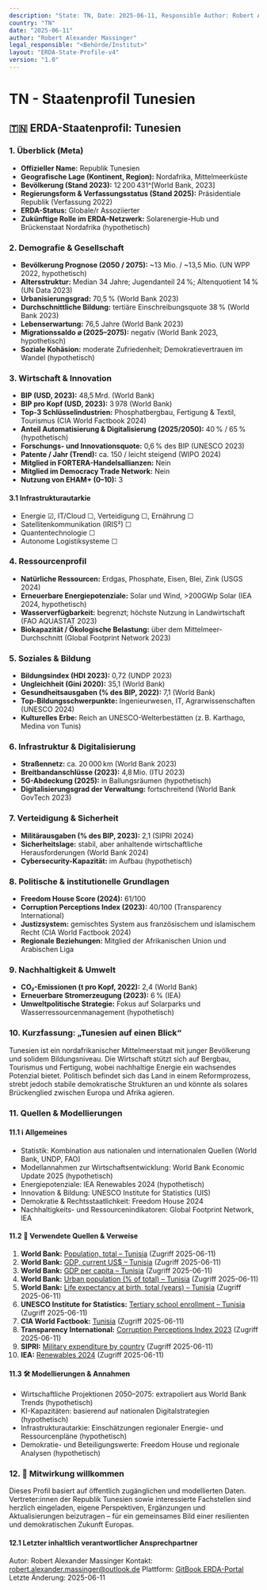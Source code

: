 ```yaml
---
description: "State: TN, Date: 2025-06-11, Responsible Author: Robert Alexander Massinger, if from official or institute: Legal Responsible [Author, Institute, Government]: <Behörde/Institut>"
country: "TN"
date: "2025-06-11"
author: "Robert Alexander Massinger"
legal_responsible: "<Behörde/Institut>"
layout: "ERDA-State-Profile-v4"
version: "1.0"
---
```


# TN - Staatenprofil Tunesien

## 🇹🇳 ERDA-Staatenprofil: Tunesien

### 1. Überblick (Meta)

* **Offizieller Name:** Republik Tunesien
* **Geografische Lage (Kontinent, Region):** Nordafrika, Mittelmeerküste
* **Bevölkerung (Stand 2023):** 12 200 431^[World Bank, 2023]
* **Regierungsform & Verfassungsstatus (Stand 2025):** Präsidentiale Republik (Verfassung 2022)
* **ERDA-Status:** Globale/r Assoziierter
* **Zukünftige Rolle im ERDA-Netzwerk:** Solarenergie-Hub und Brückenstaat Nordafrika (hypothetisch)

### 2. Demografie & Gesellschaft

* **Bevölkerung Prognose (2050 / 2075):** ~13 Mio. / ~13,5 Mio. (UN WPP 2022, hypothetisch)
* **Altersstruktur:** Median 34 Jahre; Jugendanteil 24 %; Altenquotient 14 % (UN Data 2023)
* **Urbanisierungsgrad:** 70,5 % (World Bank 2023)
* **Durchschnittliche Bildung:** tertiäre Einschreibungsquote 38 % (World Bank 2023)
* **Lebenserwartung:** 76,5 Jahre (World Bank 2023)
* **Migrationssaldo ⌀ (2025–2075):** negativ (World Bank 2023, hypothetisch)
* **Soziale Kohäsion:** moderate Zufriedenheit; Demokratievertrauen im Wandel (hypothetisch)

### 3. Wirtschaft & Innovation

* **BIP (USD, 2023):** 48,5 Mrd. (World Bank)
* **BIP pro Kopf (USD, 2023):** 3 978 (World Bank)
* **Top-3 Schlüsselindustrien:** Phosphatbergbau, Fertigung & Textil, Tourismus (CIA World Factbook 2024)
* **Anteil Automatisierung & Digitalisierung (2025/2050):** 40 % / 65 % (hypothetisch)
* **Forschungs- und Innovationsquote:** 0,6 % des BIP (UNESCO 2023)
* **Patente / Jahr (Trend):** ca. 150 / leicht steigend (WIPO 2024)
* **Mitglied in FORTERA-Handelsallianzen:** Nein
* **Mitglied im Democracy Trade Network:** Nein
* **Nutzung von EHAM+ (0–10):** 3

#### 3.1 Infrastrukturautarkie

* Energie ☑, IT/Cloud ☐, Verteidigung ☐, Ernährung ☐
* Satellitenkommunikation (IRIS²) ☐
* Quantentechnologie ☐
* Autonome Logistiksysteme ☐

### 4. Ressourcenprofil

* **Natürliche Ressourcen:** Erdgas, Phosphate, Eisen, Blei, Zink (USGS 2024)
* **Erneuerbare Energiepotenziale:** Solar und Wind, >‎2‎00‎GWp Solar (IEA 2024, hypothetisch)
* **Wasserverfügbarkeit:** begrenzt; höchste Nutzung in Landwirtschaft (FAO AQUASTAT 2023)
* **Biokapazität / Ökologische Belastung:** über dem Mittelmeer-Durchschnitt (Global Footprint Network 2023)

### 5. Soziales & Bildung

* **Bildungsindex (HDI 2023):** 0,72 (UNDP 2023)
* **Ungleichheit (Gini 2020):** 35,1 (World Bank)
* **Gesundheitsausgaben (% des BIP, 2022):** 7,1 (World Bank)
* **Top-Bildungsschwerpunkte:** Ingenieurwesen, IT, Agrarwissenschaften (UNESCO 2024)
* **Kulturelles Erbe:** Reich an UNESCO-Welterbestätten (z. B. Karthago, Medina von Tunis)

### 6. Infrastruktur & Digitalisierung

* **Straßennetz:** ca. 20 000 km (World Bank 2023)
* **Breitbandanschlüsse (2023):** 4,8 Mio. (ITU 2023)
* **5G-Abdeckung (2025):** in Ballungsräumen (hypothetisch)
* **Digitalisierungsgrad der Verwaltung:** fortschreitend (World Bank GovTech 2023)

### 7. Verteidigung & Sicherheit

* **Militärausgaben (% des BIP, 2023):** 2,1 (SIPRI 2024)
* **Sicherheitslage:** stabil, aber anhaltende wirtschaftliche Herausforderungen (World Bank 2024)
* **Cybersecurity-Kapazität:** im Aufbau (hypothetisch)

### 8. Politische & institutionelle Grundlagen

* **Freedom House Score (2024):** 61/100
* **Corruption Perceptions Index (2023):** 40/100 (Transparency International)
* **Justizsystem:** gemischtes System aus französischem und islamischem Recht (CIA World Factbook 2024)
* **Regionale Beziehungen:** Mitglied der Afrikanischen Union und Arabischen Liga

### 9. Nachhaltigkeit & Umwelt

* **CO₂-Emissionen (t pro Kopf, 2022):** 2,4 (World Bank)
* **Erneuerbare Stromerzeugung (2023):** 6 % (IEA)
* **Umweltpolitische Strategie:** Fokus auf Solarparks und Wasserressourcenmanagement (hypothetisch)

### 10. Kurzfassung: „Tunesien auf einen Blick“

Tunesien ist ein nordafrikanischer Mittelmeerstaat mit junger Bevölkerung und solidem Bildungsniveau. Die Wirtschaft stützt sich auf Bergbau, Tourismus und Fertigung, wobei nachhaltige Energie ein wachsendes Potenzial bietet. Politisch befindet sich das Land in einem Reformprozess, strebt jedoch stabile demokratische Strukturen an und könnte als solares Brückenglied zwischen Europa und Afrika agieren.

### 11. Quellen & Modellierungen

#### 11.1 ℹ️ Allgemeines

* Statistik: Kombination aus nationalen und internationalen Quellen (World Bank, UNDP, FAO)
* Modellannahmen zur Wirtschaftsentwicklung: World Bank Economic Update 2025 (hypothetisch)
* Energiepotenziale: IEA Renewables 2024 (hypothetisch)
* Innovation & Bildung: UNESCO Institute for Statistics (UIS)
* Demokratie & Rechtsstaatlichkeit: Freedom House 2024
* Nachhaltigkeits- und Ressourcenindikatoren: Global Footprint Network, IEA

#### 11.2 📌 Verwendete Quellen & Verweise

1. **World Bank:** [Population, total – Tunisia](https://api.worldbank.org/v2/country/TUN/indicator/SP.POP.TOTL) (Zugriff 2025-06-11)
2. **World Bank:** [GDP, current US$ – Tunisia](https://api.worldbank.org/v2/country/TUN/indicator/NY.GDP.MKTP.CD) (Zugriff 2025-06-11)
3. **World Bank:** [GDP per capita – Tunisia](https://api.worldbank.org/v2/country/TUN/indicator/NY.GDP.PCAP.CD) (Zugriff 2025-06-11)
4. **World Bank:** [Urban population (% of total) – Tunisia](https://api.worldbank.org/v2/country/TUN/indicator/SP.URB.TOTL.IN.ZS) (Zugriff 2025-06-11)
5. **World Bank:** [Life expectancy at birth, total (years) – Tunisia](https://api.worldbank.org/v2/country/TUN/indicator/SP.DYN.LE00.IN) (Zugriff 2025-06-11)
6. **UNESCO Institute for Statistics:** [Tertiary school enrollment – Tunisia](http://data.uis.unesco.org/) (Zugriff 2025-06-11)
7. **CIA World Factbook:** [Tunisia](https://www.cia.gov/the-world-factbook/countries/tunisia/) (Zugriff 2025-06-11)
8. **Transparency International:** [Corruption Perceptions Index 2023](https://www.transparency.org/en/cpi/2023) (Zugriff 2025-06-11)
9. **SIPRI:** [Military expenditure by country](https://sipri.org) (Zugriff 2025-06-11)
10. **IEA:** [Renewables 2024](https://www.iea.org/reports/renewables-2024) (Zugriff 2025-06-11)

#### 11.3 🛠️ Modellierungen & Annahmen

* Wirtschaftliche Projektionen 2050–2075: extrapoliert aus World Bank Trends (hypothetisch)
* KI-Kapazitäten: basierend auf nationalen Digitalstrategien (hypothetisch)
* Infrastrukturautarkie: Einschätzungen regionaler Energie- und Ressourcenpläne (hypothetisch)
* Demokratie- und Beteiligungswerte: Freedom House und regionale Analysen (hypothetisch)

### 12. 🤝 Mitwirkung willkommen

Dieses Profil basiert auf öffentlich zugänglichen und modellierten Daten. Vertreter:innen der Republik Tunesien sowie interessierte Fachstellen sind herzlich eingeladen, eigene Perspektiven, Ergänzungen und Aktualisierungen beizutragen – für ein gemeinsames Bild einer resilienten und demokratischen Zukunft Europas.

#### 12.1 Letzter inhaltlich verantwortlicher Ansprechpartner
Autor: Robert Alexander Massinger
Kontakt: [robert.alexander.massinger@outlook.de](mailto:robert.alexander.massinger@outlook.de)
Plattform: [GitBook ERDA-Portal](https://app.gitbook.com/o/nt9tg4PqKZ12DXO9pou1/s/vUquUrXlP5zeuZ20Fboy/)
Letzte Änderung: 2025-06-11

